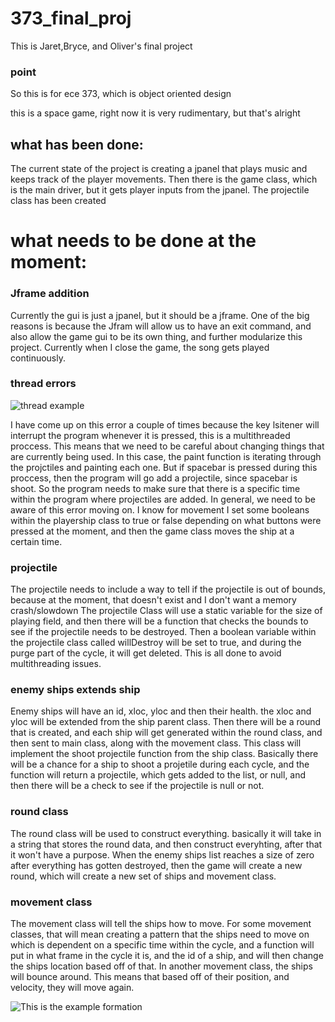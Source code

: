 # 373_final_proj
This is Jaret,Bryce, and Oliver's final project

### point

So this is for ece 373, which is object oriented design

this is a space game, right now it is very rudimentary, but that's alright

## what has been done:
The current state of the project is creating a jpanel that plays music and keeps track of the player movements. Then there is the game class, which is the 
main driver, but it gets player inputs from the jpanel. The projectile class has been created



# what needs to be done at the moment:
### Jframe addition
Currently the gui is just a jpanel, but it should be a jframe. One of the big reasons is because the Jfram will allow us to have an exit command, and also allow the game gui to be its own thing, and further modularize this project. Currently when I close the game, the song gets played continuously. 
### thread errors
![thread example](https://i.groupme.com/915x153.png.91ba70aa7d8b4bbd95cd9609bb5631fb)

I have come up on this error a couple of times because the key lsitener will interrupt the program whenever it is pressed, this is a multithreaded proccess. This means that we need to be careful about changing things that are currently being used. In this case, the paint function is iterating through the projctiles and painting each one. But if spacebar is pressed during this proccess, then the program will go add a projectile, since spacebar is shoot. So the program needs to make sure that there is a specific time within the program where projectiles are added. In general, we need to be aware of this error moving on. I know for movement I set some booleans within the playership class to true or false depending on what buttons were pressed at the moment, and then the game class moves the ship at a certain time. 
### projectile 
The projectile needs to include a way to tell if the projectile is out of bounds, because at the moment, that doesn't exist and I don't want a memory crash/slowdown 
The projectile Class will use a static variable for the size of playing field, and then there will be a function that checks the bounds to see if the projectile needs to be destroyed. Then a boolean variable within the projectile class called willDestroy will be set to true, and during the purge part of the cycle, it will get deleted. This is all done to avoid multithreading issues.
### enemy ships extends ship
Enemy ships will have an id, xloc, yloc and then their health. the xloc and yloc will be extended from the ship parent class. Then there will be a round that is created, and each ship will get generated within the round class, and then sent to main class, along with the movement class. This class will implement the shoot projectile function from the ship class. Basically there will be a chance for a ship to shoot a projetile during each cycle, and the function will return a projectile, which gets added to the list, or null, and then there will be a check to see if the projectile is null or not.
### round class
The round class will be used to construct everything. basically it will take in a string that stores the round data, and then construct everyhting, after that it won't have a purpose. When the enemy ships list reaches a size of zero after everything has gotten destroyed, then the game will create a new round, which will create a new set of ships and movement class.
### movement class
The movement class will tell the ships how to move. For some movement classes, that will mean creating a pattern that the ships need to move on which is dependent on a specific time within the cycle, and a function will put in what frame in the cycle it is, and the id of a ship, and will then change the ships location based off of that. In another movement class, the ships will bounce around. This means that based off of their position, and velocity, they will move again. 

![This is the example formation](http://www.ocf.berkeley.edu/~pad/screenshots/calcuzap1.gif)
